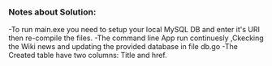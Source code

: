### Notes about Solution:
-To run main.exe you need to setup your local MySQL DB and enter it's URI then re-compile the files.
-The command line App run continuesly ,Ckecking the Wiki news and updating the provided database in file db.go
-The Created table have two columns: Title and href.
